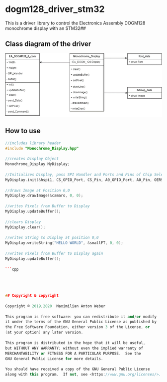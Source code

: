 # dogm128_driver_stm32
This is a driver library to control the Electronics Assembly DOGM128 monochrome display with an STM32##

## Class diagram of the driver
![class diagram](/documentation/class_diagram.png)

## How to use

```cpp
//includes library header
#include "Monochrome_Display.hpp"

//creates Display Object
Monochrome_Display MyDisplay;

//Initializes Display, pass SPI Handler and Ports and Pins of Chip Select, A0  and RESET
MyDisplay.init(&hspi1, CS_GPIO_Port, CS_Pin, A0_GPIO_Port, A0_Pin, OERST_GPIO_Port, OERST_Pin);

//draws Image at Position 0,0
MyDisplay.drawImage(&camaro, 0, 0);

//writes Pixels from Buffer to Display
MyDisplay.updateBuffer();

//clears Display
MyDisplay.clear();

//writes String to Display at position 0,0
MyDisplay.writeString("HELLO WORLD", &smallFT, 0, 0);

//writes Pixels from Buffer to Display again
MyDisplay.updateBuffer();

```cpp




## Copyright & copyright

Copyright © 2019,2020  Maximilian Anton Weber

This program is free software: you can redistribute it and/or modify
it under the terms of the GNU General Public License as published by
the Free Software Foundation, either version 3 of the License, or
(at your option) any later version.

This program is distributed in the hope that it will be useful,
but WITHOUT ANY WARRANTY; without even the implied warranty of
MERCHANTABILITY or FITNESS FOR A PARTICULAR PURPOSE.  See the
GNU General Public License for more details.

You should have received a copy of the GNU General Public License
along with this program.  If not, see <https://www.gnu.org/licenses/>.
